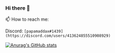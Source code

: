 ### Hi there 👋

<!--
**papamaddax/papamaddax** is a ✨ _special_ ✨ repository because its `README.md` (this file) appears on your GitHub profile.

Here are some ideas to get you started:

- 🔭 I’m currently working on ...
- 🌱 I’m currently learning ...
- 👯 I’m looking to collaborate on ...
- 🤔 I’m looking for help with ...
- 💬 Ask me about ...
- 📫 How to reach me: ...
- 😄 Pronouns: ...
- ⚡ Fun fact: ...
-->
 📫 How to reach me:
 
Discord: `[papamaddax#1439](https://discord.com/users/413624855510908929)`

[![Anurag's GitHub stats](https://github-readme-stats.vercel.app/api?username=papamaddax)](https://github.com/anuraghazra/github-readme-stats)

